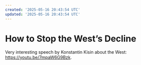 ```yaml
---
created: '2025-05-16 20:43:54 UTC'
updated: '2025-05-16 20:43:54 UTC'
---
```


# How to Stop the West’s Decline

Very interesting speech by Konstantin Kisin about the West: <https://youtu.be/7mpaW6G9Bzk>.

